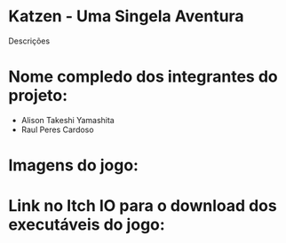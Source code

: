 # Katzen - Uma Singela Aventura
Descrições

# Nome compledo dos integrantes do projeto:
* Alison Takeshi Yamashita
* Raul Peres Cardoso

# Imagens do jogo:

# Link no Itch IO para o download dos executáveis do jogo:
